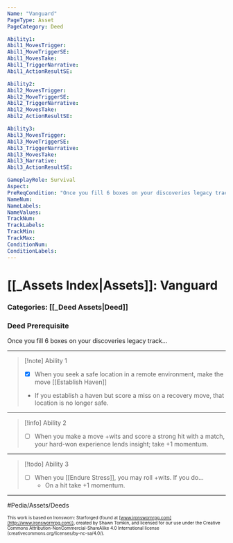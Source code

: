```yaml
---
Name: "Vanguard"
PageType: Asset
PageCategory: Deed

Ability1:
Abil1_MovesTrigger:
Abil1_MoveTriggerSE:
Abil1_MovesTake:
Abil1_TriggerNarrative:
Abil1_ActionResultSE:

Ability2:
Abil2_MovesTrigger:
Abil2_MoveTriggerSE:
Abil2_TriggerNarrative:
Abil2_MovesTake:
Abil2_ActionResultSE:

Ability3:
Abil3_MovesTrigger:
Abil3_MoveTriggerSE:
Abil3_TriggerNarrative:
Abil3_MovesTake:
Abil3_Narrative:
Abil3_ActionResultSE:

GameplayRole: Survival
Aspect:
PreReqCondition: "Once you fill 6 boxes on your discoveries legacy track."
NameNum:
NameLabels:
NameValues:
TrackNum:
TrackLabels:
TrackMin:
TrackMax:
ConditionNum:
ConditionLabels:
---
```

# [[_Assets Index|Assets]]: Vanguard
### Categories: [[_Deed Assets|Deed]]
### Deed Prerequisite
Once you fill 6 boxes on your discoveries legacy track...
___
> [!note] Ability 1
> - [x] When you seek a safe location in a remote environment, make the move [[Establish Haven]]
> - If you establish a haven but score a miss on a recovery move, that location is no longer safe.
___
> [!info] Ability 2
> - [ ] When you make a move +wits and score a strong hit with a match, your hard-won experience lends insight; take +1 momentum.
___
> [!todo] Ability 3
> - [ ] When you [[Endure Stress]], you may roll +wits. If you do...
> 	- On a hit take +1 momentum.
___

#Pedia/Assets/Deeds 

<font size=-2>This work is based on Ironsworn: Starforged (found at [www.ironswornrpg.com](http://www.ironswornrpg.com)), created by Shawn Tomkin, and licensed for our use under the Creative Commons Attribution-NonCommercial-ShareAlike 4.0 International license  (creativecommons.org/licenses/by-nc-sa/4.0/).</font>